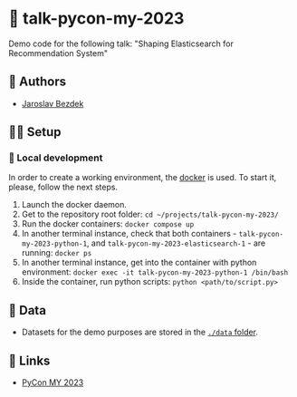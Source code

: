 # :rocket: talk-pycon-my-2023

Demo code for the following talk: "Shaping Elasticsearch for Recommendation System"

## :pencil: Authors

- [Jaroslav Bezdek](https://www.github.com/jardabezdek)

## :construction_worker_man: Setup

### :wrench: Local development

In order to create a working environment, the [docker](https://www.docker.com/)
is used. To start it, please, follow the next steps.

1. Launch the docker daemon.
1. Get to the repository root folder: `cd ~/projects/talk-pycon-my-2023/`
1. Run the docker containers: `docker compose up`
1. In another terminal instance, check that both containers - `talk-pycon-my-2023-python-1`,
and `talk-pycon-my-2023-elasticsearch-1` - are running: `docker ps`
1. In another terminal instance, get into the container with python environment:
`docker exec -it talk-pycon-my-2023-python-1 /bin/bash`
1. Inside the container, run python scripts: `python <path/to/script.py>`

## :floppy_disk: Data

- Datasets for the demo purposes are stored in the [`./data` folder](./data/).

## :link: Links

- [PyCon MY 2023](https://2023.pycon.my/home)
